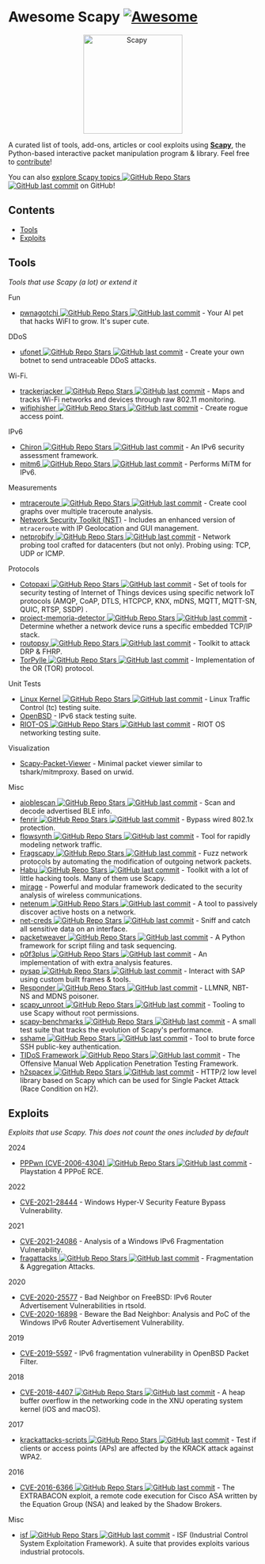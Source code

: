 # Awesome Scapy [![Awesome](https://awesome.re/badge.svg)](https://awesome.re)
<p align="center">
  <a href="https://scapy.net/"><img src="https://github.com/secdev/scapy/blob/master/doc/scapy_logo.png" width="200" alt="Scapy" /></a>
</p>

A curated list of tools, add-ons, articles or cool exploits using **[Scapy](https://scapy.net)**, the Python-based interactive packet manipulation program & library. 
Feel free to [contribute](https://github.com/login?return_to=https%3A%2F%2Fgithub.com%2Fsecdev%2Fawesome-scapy%2Fedit%2Fmain%2FREADME.md)!

You can also [explore Scapy topics ![GitHub Repo Stars](https://img.shields.io/github/stars/topics/scapy) ![GitHub last commit](https://img.shields.io/github/last-commit/topics/scapy)](https://github.com/topics/scapy) on GitHub!

## Contents

- [Tools](#tools)
- [Exploits](#exploits)

## Tools

*Tools that use Scapy (a lot) or extend it*

Fun
- [pwnagotchi ![GitHub Repo Stars](https://img.shields.io/github/stars/evilsocket/pwnagotchi) ![GitHub last commit](https://img.shields.io/github/last-commit/evilsocket/pwnagotchi)](https://github.com/evilsocket/pwnagotchi) - Your AI pet that hacks WiFI to grow. It's super cute.

DDoS
- [ufonet ![GitHub Repo Stars](https://img.shields.io/github/stars/epsylon/ufonet) ![GitHub last commit](https://img.shields.io/github/last-commit/epsylon/ufonet)](https://github.com/epsylon/ufonet) - Create your own botnet to send untraceable DDoS attacks.

Wi-Fi.
- [trackerjacker ![GitHub Repo Stars](https://img.shields.io/github/stars/calebmadrigal/trackerjacker) ![GitHub last commit](https://img.shields.io/github/last-commit/calebmadrigal/trackerjacker)](https://github.com/calebmadrigal/trackerjacker) - Maps and tracks Wi-Fi networks and devices through raw 802.11 monitoring.
- [wifiphisher ![GitHub Repo Stars](https://img.shields.io/github/stars/wifiphisher/wifiphisher) ![GitHub last commit](https://img.shields.io/github/last-commit/wifiphisher/wifiphisher)](https://github.com/wifiphisher/wifiphisher) - Create rogue access point.

IPv6
- [Chiron ![GitHub Repo Stars](https://img.shields.io/github/stars/aatlasis/Chiron) ![GitHub last commit](https://img.shields.io/github/last-commit/aatlasis/Chiron)](https://github.com/aatlasis/Chiron) - An IPv6 security assessment framework.
- [mitm6 ![GitHub Repo Stars](https://img.shields.io/github/stars/fox-it/mitm6) ![GitHub last commit](https://img.shields.io/github/last-commit/fox-it/mitm6)](https://github.com/fox-it/mitm6) - Performs MiTM for IPv6.

Measurements
- [mtraceroute ![GitHub Repo Stars](https://img.shields.io/github/stars/rwhalb/mtraceroute) ![GitHub last commit](https://img.shields.io/github/last-commit/rwhalb/mtraceroute)](https://github.com/rwhalb/mtraceroute) - Create cool graphs over multiple traceroute analysis.
- [Network Security Toolkit (NST)](https://wiki.networksecuritytoolkit.org/nstwiki/index.php?title=HowTo_Use_The_Scapy:_Multi-Traceroute_-_MTR) - Includes an enhanced version of `mtraceroute` with IP Geolocation and GUI management.
- [netprobify ![GitHub Repo Stars](https://img.shields.io/github/stars/criteo/netprobify) ![GitHub last commit](https://img.shields.io/github/last-commit/criteo/netprobify)](https://github.com/criteo/netprobify) - Network probing tool crafted for datacenters (but not only). Probing using: TCP, UDP or ICMP.

Protocols
- [Cotopaxi ![GitHub Repo Stars](https://img.shields.io/github/stars/Samsung/cotopaxi) ![GitHub last commit](https://img.shields.io/github/last-commit/Samsung/cotopaxi)](https://github.com/Samsung/cotopaxi) - Set of tools for security testing of Internet of Things devices using specific network IoT protocols (AMQP, CoAP, DTLS, HTCPCP, KNX, mDNS, MQTT, MQTT-SN, QUIC, RTSP, SSDP) .
- [project-memoria-detector ![GitHub Repo Stars](https://img.shields.io/github/stars/Forescout/project-memoria-detector) ![GitHub last commit](https://img.shields.io/github/last-commit/Forescout/project-memoria-detector)](https://github.com/Forescout/project-memoria-detector) - Determine whether a network device runs a specific embedded TCP/IP stack.
- [routopsy ![GitHub Repo Stars](https://img.shields.io/github/stars/sensepost/routopsy) ![GitHub last commit](https://img.shields.io/github/last-commit/sensepost/routopsy)](https://github.com/sensepost/routopsy) - Toolkit to attack DRP & FHRP.
- [TorPylle ![GitHub Repo Stars](https://img.shields.io/github/stars/cea-sec/TorPylle) ![GitHub last commit](https://img.shields.io/github/last-commit/cea-sec/TorPylle)](https://github.com/cea-sec/TorPylle) - Implementation of the OR (TOR) protocol.

Unit Tests
- [Linux Kernel ![GitHub Repo Stars](https://img.shields.io/github/stars/torvalds/linux) ![GitHub last commit](https://img.shields.io/github/last-commit/torvalds/linux)](https://github.com/torvalds/linux/blob/master/tools/testing/selftests/tc-testing/plugin-lib/scapyPlugin.py) - Linux Traffic Control (tc) testing suite.
- [OpenBSD](https://github.com/login?return_to=https%3A%2F%2Fgithub.com%2Fsearch%3Fq%3Dscapy%2Brepo%253Aopenbsd%252Fsrc%2Bpath%253Aregress%252F%26type%3DCode%26ref%3Dadvsearch%26l%3D%26l%3D) - IPv6 stack testing suite.
- [RIOT-OS ![GitHub Repo Stars](https://img.shields.io/github/stars/RIOT-OS/RIOT) ![GitHub last commit](https://img.shields.io/github/last-commit/RIOT-OS/RIOT)](https://github.com/RIOT-OS/RIOT/search?l=Python&q=scapy&type=Code) - RIOT OS networking testing suite.

Visualization
- [Scapy-Packet-Viewer](https://pypi.org/project/scapy-packet-viewer/) - Minimal packet viewer similar to tshark/mitmproxy. Based on urwid.

Misc
- [aioblescan ![GitHub Repo Stars](https://img.shields.io/github/stars/frawau/aioblescan) ![GitHub last commit](https://img.shields.io/github/last-commit/frawau/aioblescan)](https://github.com/frawau/aioblescan) - Scan and decode advertised BLE info.
- [fenrir ![GitHub Repo Stars](https://img.shields.io/github/stars/Orange-Cyberdefense/fenrir-ocd) ![GitHub last commit](https://img.shields.io/github/last-commit/Orange-Cyberdefense/fenrir-ocd)](https://github.com/Orange-Cyberdefense/fenrir-ocd) - Bypass wired 802.1x protection.
- [flowsynth ![GitHub Repo Stars](https://img.shields.io/github/stars/secureworks/flowsynth) ![GitHub last commit](https://img.shields.io/github/last-commit/secureworks/flowsynth)](https://github.com/secureworks/flowsynth) - Tool for rapidly modeling network traffic.
- [Fragscapy ![GitHub Repo Stars](https://img.shields.io/github/stars/AMOSSYS/Fragscapy) ![GitHub last commit](https://img.shields.io/github/last-commit/AMOSSYS/Fragscapy)](https://github.com/AMOSSYS/Fragscapy) - Fuzz network protocols by automating the modification of outgoing network packets.
- [Habu ![GitHub Repo Stars](https://img.shields.io/github/stars/fportantier/habu) ![GitHub last commit](https://img.shields.io/github/last-commit/fportantier/habu)](https://github.com/fportantier/habu) - Toolkit with a lot of little hacking tools. Many of them use Scapy.
- [mirage](https://redmine.laas.fr/projects/mirage) - Powerful and modular framework dedicated to the security analysis of wireless communications.
- [netenum ![GitHub Repo Stars](https://img.shields.io/github/stars/redcode-labs/Netenum) ![GitHub last commit](https://img.shields.io/github/last-commit/redcode-labs/Netenum)](https://github.com/redcode-labs/Netenum) - A tool to passively discover active hosts on a network.
- [net-creds ![GitHub Repo Stars](https://img.shields.io/github/stars/DanMcInerney/net-creds) ![GitHub last commit](https://img.shields.io/github/last-commit/DanMcInerney/net-creds)](https://github.com/DanMcInerney/net-creds) - Sniff and catch all sensitive data on an interface.
- [packetweaver ![GitHub Repo Stars](https://img.shields.io/github/stars/ANSSI-FR/packetweaver) ![GitHub last commit](https://img.shields.io/github/last-commit/ANSSI-FR/packetweaver)](https://github.com/ANSSI-FR/packetweaver) - A Python framework for script filing and task sequencing.
- [p0f3plus ![GitHub Repo Stars](https://img.shields.io/github/stars/FlUxIuS/p0f3plus) ![GitHub last commit](https://img.shields.io/github/last-commit/FlUxIuS/p0f3plus)](https://github.com/FlUxIuS/p0f3plus) - An implementation of with extra analysis features.
- [pysap ![GitHub Repo Stars](https://img.shields.io/github/stars/SecureAuthCorp/pysap) ![GitHub last commit](https://img.shields.io/github/last-commit/SecureAuthCorp/pysap)](https://github.com/SecureAuthCorp/pysap) - Interact with SAP using custom built frames & tools.
- [Responder ![GitHub Repo Stars](https://img.shields.io/github/stars/SpiderLabs/Responder) ![GitHub last commit](https://img.shields.io/github/last-commit/SpiderLabs/Responder)](https://github.com/SpiderLabs/Responder) -  LLMNR, NBT-NS and MDNS poisoner.
- [scapy\_unroot ![GitHub Repo Stars](https://img.shields.io/github/stars/scapy-unroot/scapy_unroot) ![GitHub last commit](https://img.shields.io/github/last-commit/scapy-unroot/scapy_unroot)](https://github.com/scapy-unroot/scapy_unroot) - Tooling to use Scapy without root permissions.
- [scapy-benchmarks ![GitHub Repo Stars](https://img.shields.io/github/stars/gpotter2/scapy-benchmarks) ![GitHub last commit](https://img.shields.io/github/last-commit/gpotter2/scapy-benchmarks)](https://github.com/gpotter2/scapy-benchmarks) - A small test suite that tracks the evolution of Scapy's performance.
- [sshame ![GitHub Repo Stars](https://img.shields.io/github/stars/HynekPetrak/sshame) ![GitHub last commit](https://img.shields.io/github/last-commit/HynekPetrak/sshame)](https://github.com/HynekPetrak/sshame) - Tool to brute force SSH public-key authentication.
- [TIDoS Framework ![GitHub Repo Stars](https://img.shields.io/github/stars/0xInfection/TIDoS-Framework) ![GitHub last commit](https://img.shields.io/github/last-commit/0xInfection/TIDoS-Framework)](https://github.com/0xInfection/TIDoS-Framework) - The Offensive Manual Web Application Penetration Testing Framework.
- [h2spacex ![GitHub Repo Stars](https://img.shields.io/github/stars/nxenon/h2spacex) ![GitHub last commit](https://img.shields.io/github/last-commit/nxenon/h2spacex)](https://github.com/nxenon/h2spacex) - HTTP/2 low level library based on Scapy which can be used for Single Packet Attack (Race Condition on H2).

## Exploits

*Exploits that use Scapy. This does not count the ones included by default*

2024

- [PPPwn (CVE-2006-4304) ![GitHub Repo Stars](https://img.shields.io/github/stars/TheOfficialFloW/PPPwn) ![GitHub last commit](https://img.shields.io/github/last-commit/TheOfficialFloW/PPPwn)](https://github.com/TheOfficialFloW/PPPwn) - Playstation 4 PPPoE RCE.

2022

- [CVE-2021-28444](http://blog.champtar.fr/VLAN0_LLC_SNAP) - Windows Hyper-V Security Feature Bypass Vulnerability.

2021

- [CVE-2021-24086](https://blog.quarkslab.com/analysis-of-a-windows-ipv6-fragmentation-vulnerability-cve-2021-24086.html) - Analysis of a Windows IPv6 Fragmentation Vulnerability.
- [fragattacks ![GitHub Repo Stars](https://img.shields.io/github/stars/vanhoefm/fragattacks) ![GitHub last commit](https://img.shields.io/github/last-commit/vanhoefm/fragattacks)](https://github.com/vanhoefm/fragattacks) - Fragmentation & Aggregation Attacks.

2020

- [CVE-2020-25577](https://blog.quarkslab.com/bad-neighbor-on-freebsd-ipv6-router-advertisement-vulnerabilities-in-rtsold-cve-2020-25577.html) - Bad Neighbor on FreeBSD: IPv6 Router Advertisement Vulnerabilities in rtsold.
- [CVE-2020-16898](https://blog.quarkslab.com/beware-the-bad-neighbor-analysis-and-poc-of-the-windows-ipv6-router-advertisement-vulnerability-cve-2020-16898.html) - Beware the Bad Neighbor: Analysis and PoC of the Windows IPv6 Router Advertisement Vulnerability.

2019
- [CVE-2019-5597](https://www.synacktiv.com/ressources/Synacktiv_OpenBSD_PacketFilter_CVE-2019-5597_ipv6_frag.pdf) - IPv6 fragmentation vulnerability in OpenBSD Packet Filter.

2018

- [CVE-2018-4407 ![GitHub Repo Stars](https://img.shields.io/github/stars/r3dxpl0it/CVE-2018-4407) ![GitHub last commit](https://img.shields.io/github/last-commit/r3dxpl0it/CVE-2018-4407)](https://github.com/r3dxpl0it/CVE-2018-4407) - A heap buffer overflow in the networking code in the XNU operating system kernel (iOS and macOS).

2017
- [krackattacks-scripts ![GitHub Repo Stars](https://img.shields.io/github/stars/vanhoefm/krackattacks-scripts) ![GitHub last commit](https://img.shields.io/github/last-commit/vanhoefm/krackattacks-scripts)](https://github.com/vanhoefm/krackattacks-scripts) - Test if clients or access points (APs) are affected by the KRACK attack against WPA2.

2016
- [CVE-2016-6366 ![GitHub Repo Stars](https://img.shields.io/github/stars/RiskSense-Ops/CVE-2016-6366) ![GitHub last commit](https://img.shields.io/github/last-commit/RiskSense-Ops/CVE-2016-6366)](https://github.com/RiskSense-Ops/CVE-2016-6366) - The EXTRABACON exploit, a remote code execution for Cisco ASA written by the Equation Group (NSA) and leaked by the Shadow Brokers.

Misc
- [isf ![GitHub Repo Stars](https://img.shields.io/github/stars/dark-lbp/isf) ![GitHub last commit](https://img.shields.io/github/last-commit/dark-lbp/isf)](https://github.com/dark-lbp/isf) - ISF (Industrial Control System Exploitation Framework). A suite that provides exploits various industrial protocols.

